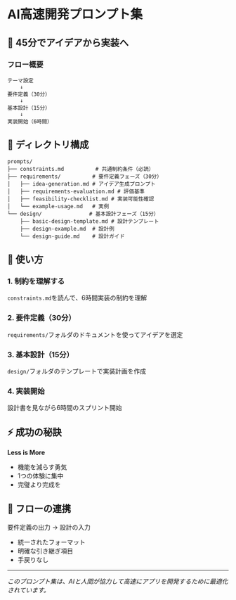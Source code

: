 # AI高速開発プロンプト集

## 🚀 45分でアイデアから実装へ

### フロー概要
```
テーマ設定
    ↓
要件定義（30分）
    ↓
基本設計（15分）
    ↓
実装開始（6時間）
```

## 📁 ディレクトリ構成

```
prompts/
├── constraints.md          # 共通制約条件（必読）
├── requirements/          # 要件定義フェーズ（30分）
│   ├── idea-generation.md # アイデア生成プロンプト
│   ├── requirements-evaluation.md # 評価基準
│   ├── feasibility-checklist.md # 実装可能性確認
│   └── example-usage.md   # 実例
└── design/               # 基本設計フェーズ（15分）
    ├── basic-design-template.md # 設計テンプレート
    ├── design-example.md  # 設計例
    └── design-guide.md    # 設計ガイド
```

## 🎯 使い方

### 1. 制約を理解する
`constraints.md`を読んで、6時間実装の制約を理解

### 2. 要件定義（30分）
`requirements/`フォルダのドキュメントを使ってアイデアを選定

### 3. 基本設計（15分）
`design/`フォルダのテンプレートで実装計画を作成

### 4. 実装開始
設計書を見ながら6時間のスプリント開始

## ⚡ 成功の秘訣

**Less is More**
- 機能を減らす勇気
- 1つの体験に集中
- 完璧より完成を

## 🔗 フローの連携

要件定義の出力 → 設計の入力
- 統一されたフォーマット
- 明確な引き継ぎ項目
- 手戻りなし

---

*このプロンプト集は、AIと人間が協力して高速にアプリを開発するために最適化されています。*